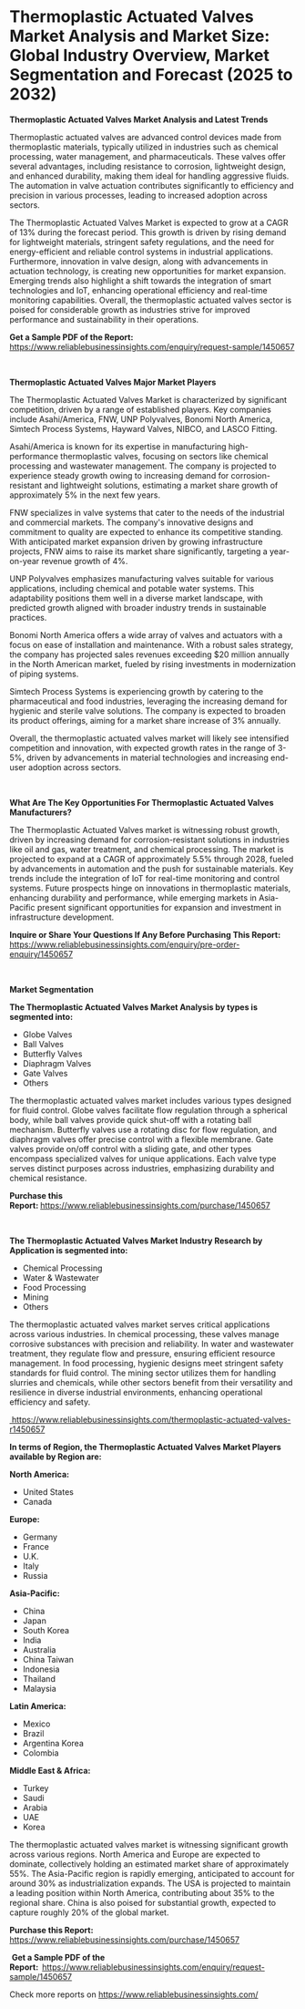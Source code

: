 <p><h1>Thermoplastic Actuated Valves Market Analysis and Market Size: Global Industry Overview, Market Segmentation and Forecast (2025 to 2032)</h1></p><p><strong>Thermoplastic Actuated Valves Market Analysis and Latest Trends</strong></p>
<p><p>Thermoplastic actuated valves are advanced control devices made from thermoplastic materials, typically utilized in industries such as chemical processing, water management, and pharmaceuticals. These valves offer several advantages, including resistance to corrosion, lightweight design, and enhanced durability, making them ideal for handling aggressive fluids. The automation in valve actuation contributes significantly to efficiency and precision in various processes, leading to increased adoption across sectors.</p><p>The Thermoplastic Actuated Valves Market is expected to grow at a CAGR of 13% during the forecast period. This growth is driven by rising demand for lightweight materials, stringent safety regulations, and the need for energy-efficient and reliable control systems in industrial applications. Furthermore, innovation in valve design, along with advancements in actuation technology, is creating new opportunities for market expansion. Emerging trends also highlight a shift towards the integration of smart technologies and IoT, enhancing operational efficiency and real-time monitoring capabilities. Overall, the thermoplastic actuated valves sector is poised for considerable growth as industries strive for improved performance and sustainability in their operations.</p></p>
<p><strong>Get a Sample PDF of the Report:&nbsp;</strong> <a href="https://www.reliablebusinessinsights.com/enquiry/request-sample/1450657?utm_campaign=1581&utm_medium=2&utm_source=Github&utm_content=ia&utm_term=11042025&utm_id=thermoplastic-actuated-valves">https://www.reliablebusinessinsights.com/enquiry/request-sample/1450657</a></p>
<p>&nbsp;</p>
<p><strong>Thermoplastic Actuated Valves Major Market Players</strong></p>
<p><p>The Thermoplastic Actuated Valves Market is characterized by significant competition, driven by a range of established players. Key companies include Asahi/America, FNW, UNP Polyvalves, Bonomi North America, Simtech Process Systems, Hayward Valves, NIBCO, and LASCO Fitting.</p><p>Asahi/America is known for its expertise in manufacturing high-performance thermoplastic valves, focusing on sectors like chemical processing and wastewater management. The company is projected to experience steady growth owing to increasing demand for corrosion-resistant and lightweight solutions, estimating a market share growth of approximately 5% in the next few years.</p><p>FNW specializes in valve systems that cater to the needs of the industrial and commercial markets. The company's innovative designs and commitment to quality are expected to enhance its competitive standing. With anticipated market expansion driven by growing infrastructure projects, FNW aims to raise its market share significantly, targeting a year-on-year revenue growth of 4%.</p><p>UNP Polyvalves emphasizes manufacturing valves suitable for various applications, including chemical and potable water systems. This adaptability positions them well in a diverse market landscape, with predicted growth aligned with broader industry trends in sustainable practices.</p><p>Bonomi North America offers a wide array of valves and actuators with a focus on ease of installation and maintenance. With a robust sales strategy, the company has projected sales revenues exceeding $20 million annually in the North American market, fueled by rising investments in modernization of piping systems.</p><p>Simtech Process Systems is experiencing growth by catering to the pharmaceutical and food industries, leveraging the increasing demand for hygienic and sterile valve solutions. The company is expected to broaden its product offerings, aiming for a market share increase of 3% annually.</p><p>Overall, the thermoplastic actuated valves market will likely see intensified competition and innovation, with expected growth rates in the range of 3-5%, driven by advancements in material technologies and increasing end-user adoption across sectors.</p></p>
<p>&nbsp;</p>
<p><strong>What Are The Key Opportunities For Thermoplastic Actuated Valves Manufacturers?</strong></p>
<p><p>The Thermoplastic Actuated Valves market is witnessing robust growth, driven by increasing demand for corrosion-resistant solutions in industries like oil and gas, water treatment, and chemical processing. The market is projected to expand at a CAGR of approximately 5.5% through 2028, fueled by advancements in automation and the push for sustainable materials. Key trends include the integration of IoT for real-time monitoring and control systems. Future prospects hinge on innovations in thermoplastic materials, enhancing durability and performance, while emerging markets in Asia-Pacific present significant opportunities for expansion and investment in infrastructure development.</p></p>
<p><strong>Inquire or Share Your Questions If Any Before Purchasing This Report:</strong> <a href="https://www.reliablebusinessinsights.com/enquiry/pre-order-enquiry/1450657?utm_campaign=1581&utm_medium=2&utm_source=Github&utm_content=ia&utm_term=11042025&utm_id=thermoplastic-actuated-valves">https://www.reliablebusinessinsights.com/enquiry/pre-order-enquiry/1450657</a></p>
<p>&nbsp;</p>
<p><strong>Market Segmentation</strong></p>
<p><strong>The Thermoplastic Actuated Valves Market Analysis by types is segmented into:</strong></p>
<p><ul><li>Globe Valves</li><li>Ball Valves</li><li>Butterfly Valves</li><li>Diaphragm Valves</li><li>Gate Valves</li><li>Others</li></ul></p>
<p><p>The thermoplastic actuated valves market includes various types designed for fluid control. Globe valves facilitate flow regulation through a spherical body, while ball valves provide quick shut-off with a rotating ball mechanism. Butterfly valves use a rotating disc for flow regulation, and diaphragm valves offer precise control with a flexible membrane. Gate valves provide on/off control with a sliding gate, and other types encompass specialized valves for unique applications. Each valve type serves distinct purposes across industries, emphasizing durability and chemical resistance.</p></p>
<p><strong>Purchase this Report:&nbsp;</strong><a href="https://www.reliablebusinessinsights.com/purchase/1450657?utm_campaign=1581&utm_medium=2&utm_source=Github&utm_content=ia&utm_term=11042025&utm_id=thermoplastic-actuated-valves">https://www.reliablebusinessinsights.com/purchase/1450657</a></p>
<p>&nbsp;</p>
<p><strong>The Thermoplastic Actuated Valves Market Industry Research by Application is segmented into:</strong></p>
<p><ul><li>Chemical Processing</li><li>Water & Wastewater</li><li>Food Processing</li><li>Mining</li><li>Others</li></ul></p>
<p><p>The thermoplastic actuated valves market serves critical applications across various industries. In chemical processing, these valves manage corrosive substances with precision and reliability. In water and wastewater treatment, they regulate flow and pressure, ensuring efficient resource management. In food processing, hygienic designs meet stringent safety standards for fluid control. The mining sector utilizes them for handling slurries and chemicals, while other sectors benefit from their versatility and resilience in diverse industrial environments, enhancing operational efficiency and safety.</p></p>
<p><a href="https://www.reliablebusinessinsights.com/thermoplastic-actuated-valves-r1450657?utm_campaign=1581&utm_medium=2&utm_source=Github&utm_content=ia&utm_term=11042025&utm_id=thermoplastic-actuated-valves">&nbsp;https://www.reliablebusinessinsights.com/thermoplastic-actuated-valves-r1450657</a></p>
<p><strong>In terms of Region, the Thermoplastic Actuated Valves Market Players available by Region are:</strong></p>
<p>
    <p> <strong> North America: </strong>
        <ul>
            <li>United States</li>
            <li>Canada</li>
        </ul>
        </p> 
    <p> <strong> Europe: </strong>
        <ul>
            <li>Germany</li>
            <li>France</li>
            <li>U.K.</li>
            <li>Italy</li>
            <li>Russia</li>
        </ul>
        </p> 
    <p> <strong> Asia-Pacific: </strong>
        <ul>
            <li>China</li>
            <li>Japan</li>
            <li>South Korea</li>
            <li>India</li>
            <li>Australia</li>
            <li>China Taiwan</li>
            <li>Indonesia</li>
            <li>Thailand</li>
            <li>Malaysia</li>
        </ul>
        </p> 
    <p> <strong> Latin America: </strong>
        <ul>
            <li>Mexico</li>
            <li>Brazil</li>
            <li>Argentina Korea</li>
            <li>Colombia</li>
        </ul>
        </p> 
    <p> <strong> Middle East & Africa: </strong>
        <ul>
            <li>Turkey</li>
            <li>Saudi</li>
            <li>Arabia</li>
            <li>UAE</li>
            <li>Korea</li>
        </ul>
    </p>
    </p>
<p><p>The thermoplastic actuated valves market is witnessing significant growth across various regions. North America and Europe are expected to dominate, collectively holding an estimated market share of approximately 55%. The Asia-Pacific region is rapidly emerging, anticipated to account for around 30% as industrialization expands. The USA is projected to maintain a leading position within North America, contributing about 35% to the regional share. China is also poised for substantial growth, expected to capture roughly 20% of the global market.</p></p>
<p><strong>Purchase this Report: </strong><a href="https://www.reliablebusinessinsights.com/purchase/1450657?utm_campaign=1581&utm_medium=2&utm_source=Github&utm_content=ia&utm_term=11042025&utm_id=thermoplastic-actuated-valves">https://www.reliablebusinessinsights.com/purchase/1450657</a></p>
<p>&nbsp;<strong>Get a Sample PDF of the Report:&nbsp;&nbsp;</strong><a href="https://www.reliablebusinessinsights.com/enquiry/request-sample/1450657?utm_campaign=1581&utm_medium=2&utm_source=Github&utm_content=ia&utm_term=11042025&utm_id=thermoplastic-actuated-valves">https://www.reliablebusinessinsights.com/enquiry/request-sample/1450657</a></p>
<p><strong></strong></p>
<p>Check more reports on <a href="https://www.reliablebusinessinsights.com/?utm_campaign=1581&utm_medium=2&utm_source=Github&utm_content=ia&utm_term=11042025&utm_id=thermoplastic-actuated-valves">https://www.reliablebusinessinsights.com/</a></p>